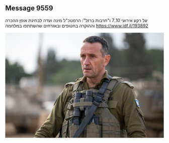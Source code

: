 ## Message 9559

על רקע אירועי 7.10 ו"חרבות ברזל":
הרמטכ"ל מינה ועדה לבחינת אופן ההכרה וההוקרה בחטופים ובאזרחים שהשתתפו במלחמה
https://www.idf.il/193892

![Photo](./9559/9559_photo.jpg)
